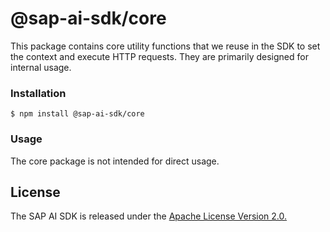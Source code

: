 # @sap-ai-sdk/core

This package contains core utility functions that we reuse in the SDK to set the context and execute HTTP requests.
They are primarily designed for internal usage.

### Installation

```
$ npm install @sap-ai-sdk/core
```

### Usage

The core package is not intended for direct usage.

## License

The SAP AI SDK is released under the [Apache License Version 2.0.](http://www.apache.org/licenses/)
